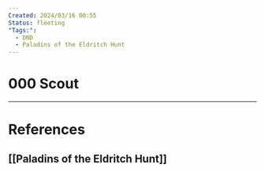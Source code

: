 ```yaml
---
Created: 2024/03/16 00:55
Status: fleeting
"Tags:":
  - DND
  - Paladins of the Eldritch Hunt
---
```

# 000 Scout

---
# References
## [[Paladins of the Eldritch Hunt]]